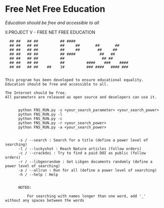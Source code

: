 # Free Net Free Education
_Education should be free and accessible to all_


II.PROJECT V - FREE NET FREE EDUCATION


      ## ##   ## ##          ## ####          
      ## ##   ## ##          ##     ##       ##       ##
      ## ##   ## ##          ##     ##        ##     ##
      ## ##   ## ##          ## ####           ##   ##     
      ## ##   ## ##          ##                 ## ##     
      ## ##   ## ##          ##          ####    ###    ####
      ## ##   ## ##    ##    3#          ### ####   #### ###
         
            
    This program has been developed to ensure educational equality.
    Education should be free and accessible to all.
          
    The Internet should be free.
    All parameters are released as open source and developers can use it.
          
          
          python FNS_RUN.py -s <your_search_parameter> <your_search_power>
          python FNS_RUN.py -l
          python FNS_RUN.py -c
          python FNS_RUN.py -r <your_search_power>
          python FNS_RUN.py -a <your_search_power>
          
          
          -s / --search : Search for a title (define a power level of searching)
          -l / --luckyshot : Reach Nature articles (follow orders)
          -c / --crackdoi : Try to find a paid DOI as public (follow orders)
          -r / --libgenrandom : Get Libgen documents randomly (define a power level of searching)
          -a / --allrun : Run for all (define a power level of searching)
          -h / --help : Help
          
          
          NOTED:
              
              For searching with names longer than one word, add '_' without any spaces between the words
